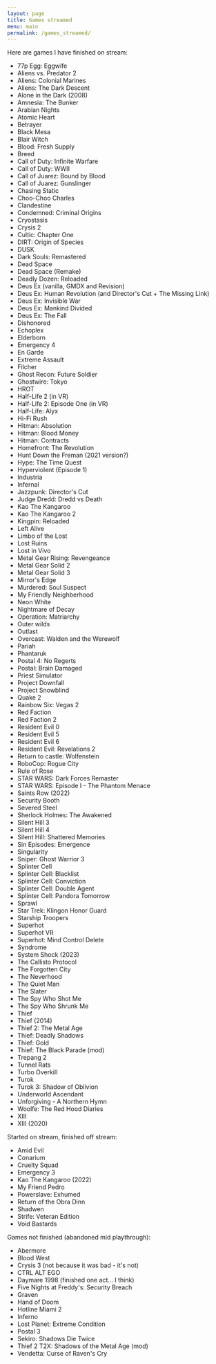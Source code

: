 ```yaml
---
layout: page
title: Games streamed
menu: main
permalink: /games_streamed/
---
```

Here are games I have finished on stream:
* 77p Egg: Eggwife
* Aliens vs. Predator 2
* Aliens: Colonial Marines
* Aliens: The Dark Descent
* Alone in the Dark (2008)
* Amnesia: The Bunker
* Arabian Nights
* Atomic Heart
* Betrayer
* Black Mesa
* Blair Witch
* Blood: Fresh Supply
* Breed
* Call of Duty: Infinite Warfare
* Call of Duty: WWII
* Call of Juarez: Bound by Blood
* Call of Juarez: Gunslinger
* Chasing Static
* Choo-Choo Charles
* Clandestine
* Condemned: Criminal Origins
* Cryostasis
* Crysis 2
* Cultic: Chapter One
* DIRT: Origin of Species
* DUSK
* Dark Souls: Remastered
* Dead Space
* Dead Space (Remake)
* Deadly Dozen: Reloaded
* Deus Ex (vanilla, GMDX and Revision)
* Deus Ex: Human Revolution (and Director's Cut + The Missing Link)
* Deus Ex: Invisible War
* Deus Ex: Mankind Divided
* Deus Ex: The Fall
* Dishonored
* Echoplex
* Elderborn
* Emergency 4
* En Garde
* Extreme Assault
* Filcher
* Ghost Recon: Future Soldier
* Ghostwire: Tokyo
* HROT
* Half-Life 2 (in VR)
* Half-Life 2: Episode One (in VR)
* Half-Life: Alyx
* Hi-Fi Rush
* Hitman: Absolution
* Hitman: Blood Money
* Hitman: Contracts
* Homefront: The Revolution
* Hunt Down the Freman (2021 version?)
* Hype: The Time Quest
* Hyperviolent (Episode 1)
* Industria
* Infernal
* Jazzpunk: Director's Cut
* Judge Dredd: Dredd vs Death
* Kao The Kangaroo
* Kao The Kangaroo 2
* Kingpin: Reloaded
* Left Alive
* Limbo of the Lost
* Lost Ruins
* Lost in Vivo
* Metal Gear Rising: Revengeance
* Metal Gear Solid 2
* Metal Gear Solid 3
* Mirror's Edge
* Murdered: Soul Suspect
* My Friendly Neighberhood
* Neon White
* Nightmare of Decay
* Operation: Matriarchy
* Outer wilds
* Outlast
* Overcast: Walden and the Werewolf
* Pariah
* Phantaruk
* Postal 4: No Regerts
* Postal: Brain Damaged
* Priest Simulator
* Project Downfall
* Project Snowblind
* Quake 2
* Rainbow Six: Vegas 2
* Red Faction
* Red Faction 2
* Resident Evil 0
* Resident Evil 5
* Resident Evil 6
* Resident Evil: Revelations 2
* Return to castle: Wolfenstein
* RoboCop: Rogue City
* Rule of Rose
* STAR WARS: Dark Forces Remaster
* STAR WARS: Episode I - The Phantom Menace
* Saints Row (2022)
* Security Booth
* Severed Steel
* Sherlock Holmes: The Awakened
* Silent Hill 3
* Silent Hill 4
* Silent Hill: Shattered Memories
* Sin Episodes: Emergence
* Singularity
* Sniper: Ghost Warrior 3
* Splinter Cell
* Splinter Cell: Blacklist
* Splinter Cell: Conviction
* Splinter Cell: Double Agent
* Splinter Cell: Pandora Tomorrow
* Sprawl
* Star Trek: Klingon Honor Guard
* Starship Troopers
* Superhot
* Superhot VR
* Superhot: Mind Control Delete
* Syndrome
* System Shock (2023)
* The Callisto Protocol
* The Forgotten City
* The Neverhood
* The Quiet Man
* The Slater
* The Spy Who Shot Me
* The Spy Who Shrunk Me
* Thief
* Thief (2014)
* Thief 2: The Metal Age
* Thief: Deadly Shadows
* Thief: Gold
* Thief: The Black Parade (mod)
* Trepang 2
* Tunnel Rats
* Turbo Overkill
* Turok
* Turok 3: Shadow of Oblivion
* Underworld Ascendant
* Unforgiving - A Northern Hymn
* Woolfe: The Red Hood Diaries
* XIII
* XIII (2020)

Started on stream, finished off stream:
* Amid Evil
* Conarium
* Cruelty Squad
* Emergency 3
* Kao The Kangaroo (2022)
* My Friend Pedro
* Powerslave: Exhumed
* Return of the Obra Dinn
* Shadwen
* Strife: Veteran Edition
* Void Bastards

Games not finished (abandoned mid playthrough):
* Abermore
* Blood West
* Crysis 3 (not because it was bad - it's not)
* CTRL ALT EGO
* Daymare 1998 (finished one act... I think)
* Five Nights at Freddy's: Security Breach
* Graven
* Hand of Doom
* Hotline Miami 2
* Inferno
* Lost Planet: Extreme Condition
* Postal 3
* Sekiro: Shadows Die Twice
* Thief 2 T2X: Shadows of the Metal Age (mod)
* Vendetta: Curse of Raven's Cry
